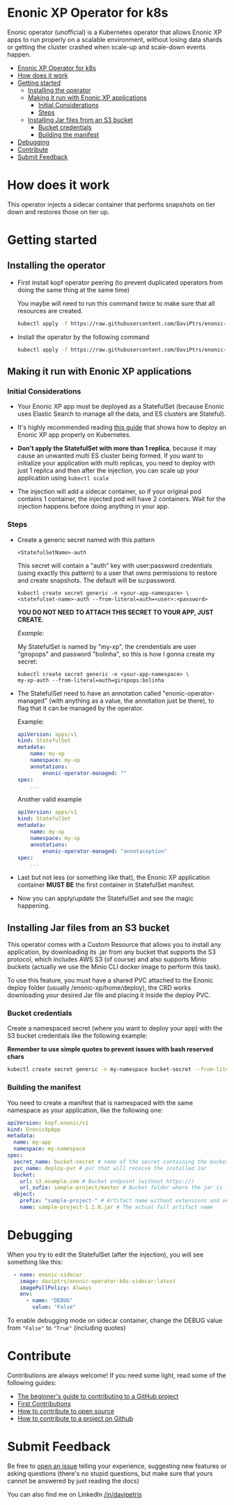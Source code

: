 # Enonic XP Operator for k8s

Enonic operator (unofficial) is a Kubernetes operator that allows Enonic XP apps to run properly on a scalable environment, without losing data shards or getting the cluster crashed when scale-up and scale-down events happen.

- [Enonic XP Operator for k8s](#enonic-xp-operator-for-k8s)
- [How does it work](#how-does-it-work)
- [Getting started](#getting-started)
  - [Installing the operator](#installing-the-operator)
  - [Making it run with Enonic XP applications](#making-it-run-with-enonic-xp-applications)
    - [Initial Considerations](#initial-considerations)
    - [Steps](#steps)
  - [Installing Jar files from an S3 bucket](#installing-jar-files-from-an-s3-bucket)
    - [Bucket credentials](#bucket-credentials)
    - [Building the manifest](#building-the-manifest)
- [Debugging](#debugging)
- [Contribute](#contribute)
- [Submit Feedback](#submit-feedback)

# How does it work

This operator injects a sidecar container that performs snapshots on tier down and restores those on tier up.

# Getting started

## Installing the operator

-   First install kopf operator peering (to prevent duplicated operators from doing the same thing at the same time)

    You maybe will need to run this command twice to make sure that all resources are created.

    ```bash
    kubectl apply -f https://raw.githubusercontent.com/DaviPtrs/enonic-operator-k8s/main/init/peering.yaml
    ```


-   Install the operator by the following command
    
    ```bash
    kubectl apply -f https://raw.githubusercontent.com/DaviPtrs/enonic-operator-k8s/main/manifests/manifest.yaml
    ```


## Making it run with Enonic XP applications

### Initial Considerations

-   Your Enonic XP app must be deployed as a StatefulSet (because Enonic uses Elastic Search to manage all the data, and ES clusters are Stateful). 
  
-   It's highly recommended reading [this guide](https://github.com/DaviPtrs/enonic-xp-kubernetes) that shows how to deploy an Enonic XP app properly on Kubernetes.

-   **Don't apply the StatefulSet with more than 1 replica**, because it may cause an unwanted multi ES cluster being formed. If you want to initialize your application with multi replicas, you need to deploy with just 1 replica and then after the injection, you can scale up your application using `kubectl scale`

-   The injection will add a sidecar container, so if your original pod contains 1 container, the injected pod will have 2 containers. Wait for the injection happens before doing anything in your app.

### Steps
   
-   Create a generic secret named with this pattern

    `<StatefulSetName>-auth`

    This secret will contain a "auth" key with user:password credentials (using exactly this pattern) to a user that owns permissions to restore and create snapshots. The default will be su:password.

    ```
    kubectl create secret generic -n <your-app-namespace> \
    <statefulset-name>-auth --from-literal=auth=<user>:<password>
    ```

    **YOU DO NOT NEED TO ATTACH THIS SECRET TO YOUR APP, JUST CREATE.**

    *Example:*

    My StatefulSet is named by "my-xp", the crendentials are user "giropops" and password "bolinha", so this is how I gonna create my secret:

    ```
    kubectl create secret generic -n <your-app-namespace> \
    my-xp-auth --from-literal=auth=giropops:bolinha
    ```

-   The StatefulSet need to have an annotation called "enonic-operator-managed" (with anything as a value, the annotation just be there), to flag that it can be managed by the operator. 
  
    Example:

    ```yaml
    apiVersion: apps/v1
    kind: StatefulSet
    metadata:
        name: my-xp
        namespace: my-xp
        annotations:
            enonic-operator-managed: ""
    spec:
        ...
    ```

    Another valid example

    ```yaml
    apiVersion: apps/v1
    kind: StatefulSet
    metadata:
        name: my-xp
        namespace: my-xp
        annotations:
            enonic-operator-managed: "annotaception"
    spec:
        ...
    ```

-   Last but not less (or something like that), the Enonic XP application container **MUST BE** the first container in StatefulSet manifest.

-   Now you can apply/update the StatefulSet and see the magic happening.

## Installing Jar files from an S3 bucket

This operator comes with a Custom Resource that allows you to install any application, by downloading its .jar from any bucket that supports the S3 protocol, which includes AWS S3 (of course) and also supports Minio buckets (actually we use the Minio CLI docker image to perform this task).

To use this feature, you must have a shared PVC attached to the Enonic deploy folder (usually /enonic-xp/home/deploy), the CRD works downloading your desired Jar file and placing it inside the deploy PVC.

### Bucket credentials

Create a namespaced secret (where you want to deploy your app) with the S3 bucket credentials like the following example:

**Remember to use simple quotes to prevent issues with bash reserved chars**

```bash
kubectl create secret generic -n my-namespace bucket-secret --from-literal=access_key='bolinha' --from-literal=secret_key='giropops'
```

### Building the manifest

You need to create a manifest that is namespaced with the same namespace as your application, like the following one:

```yaml
apiVersion: kopf.enonic/v1
kind: EnonicXpApp
metadata:
  name: my-app
  namespace: my-namespace
spec:
  secret_name: bucket-secret # name of the secret containing the bucket credentials
  pvc_name: deploy-pvc # pvc that will receive the installed Jar
  bucket:
    url: s3.example.com # Bucket endpoint (without https://)
    url_sufix: sample-project/master # Bucket folder where the jar is located. Can be empty (empty string == "").
  object:
    prefix: "sample-project-" # Artifact name without extensions and versions
    name: sample-project-1.1.0.jar # The actual full artifact name
```

# Debugging

When you try to edit the StatefulSet (after the injection), you will see something like this:

```yaml
  - name: enonic-sidecar
    image: daviptrs/enonic-operator-k8s-sidecar:latest
    imagePullPolicy: Always
    env: 
      - name: "DEBUG"
        value: "False"
```

To enable debugging mode on sidecar container, change the DEBUG value from `"False"` to `"True"` (including quotes)

# Contribute

Contributions are always welcome!
If you need some light, read some of the following guides: 
- [The beginner's guide to contributing to a GitHub project](https://akrabat.com/the-beginners-guide-to-contributing-to-a-github-project/)
- [First Contributions](https://github.com/firstcontributions/first-contributions)
- [How to contribute to open source](https://github.com/freeCodeCamp/how-to-contribute-to-open-source)
- [How to contribute to a project on Github](https://gist.github.com/MarcDiethelm/7303312)

# Submit Feedback

Be free to [open an issue](https://github.com/DaviPtrs/enonic-operator-k8s/issues/new/choose) telling your experience, suggesting new features or asking questions (there's no stupid questions, but make sure that yours cannot be answered by just reading the docs)

You can also find me on LinkedIn [/in/davipetris](https://www.linkedin.com/in/davipetris/)